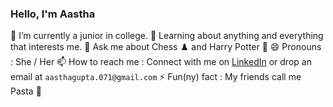 ### Hello, I'm Aastha

🔭 I’m currently a junior in college.
🌱 Learning about anything and everything that interests me.
💬 Ask me about Chess ♟️ and Harry Potter 🔮
😄 Pronouns : She / Her
📫 How to reach me : Connect with me on [LinkedIn](https://www.linkedin.com/in/aastha-gupta-21a36b17a/) or drop an email at `aasthagupta.071@gmail.com` 
⚡ Fun(ny) fact : My friends call me Pasta 🍝 
